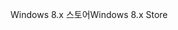 <span data-ttu-id="e2715-101">Windows 8.x 스토어</span><span class="sxs-lookup"><span data-stu-id="e2715-101">Windows 8.x Store</span></span>